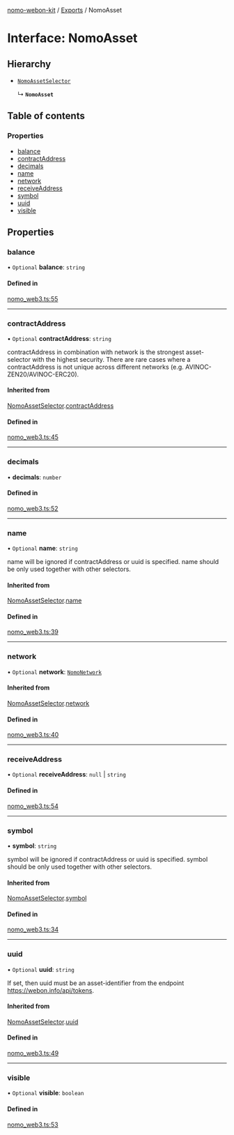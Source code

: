 [nomo-webon-kit](../README.md) / [Exports](../modules.md) / NomoAsset

# Interface: NomoAsset

## Hierarchy

- [`NomoAssetSelector`](NomoAssetSelector.md)

  ↳ **`NomoAsset`**

## Table of contents

### Properties

- [balance](NomoAsset.md#balance)
- [contractAddress](NomoAsset.md#contractaddress)
- [decimals](NomoAsset.md#decimals)
- [name](NomoAsset.md#name)
- [network](NomoAsset.md#network)
- [receiveAddress](NomoAsset.md#receiveaddress)
- [symbol](NomoAsset.md#symbol)
- [uuid](NomoAsset.md#uuid)
- [visible](NomoAsset.md#visible)

## Properties

### balance

• `Optional` **balance**: `string`

#### Defined in

[nomo_web3.ts:55](https://github.com/nomo-app/nomo-webon-kit/blob/c91383b/nomo-webon-kit/src/nomo_web3.ts#L55)

___

### contractAddress

• `Optional` **contractAddress**: `string`

contractAddress in combination with network is the strongest asset-selector with the highest security.
There are rare cases where a contractAddress is not unique across different networks (e.g. AVINOC-ZEN20/AVINOC-ERC20).

#### Inherited from

[NomoAssetSelector](NomoAssetSelector.md).[contractAddress](NomoAssetSelector.md#contractaddress)

#### Defined in

[nomo_web3.ts:45](https://github.com/nomo-app/nomo-webon-kit/blob/c91383b/nomo-webon-kit/src/nomo_web3.ts#L45)

___

### decimals

• **decimals**: `number`

#### Defined in

[nomo_web3.ts:52](https://github.com/nomo-app/nomo-webon-kit/blob/c91383b/nomo-webon-kit/src/nomo_web3.ts#L52)

___

### name

• `Optional` **name**: `string`

name will be ignored if contractAddress or uuid is specified.
name should be only used together with other selectors.

#### Inherited from

[NomoAssetSelector](NomoAssetSelector.md).[name](NomoAssetSelector.md#name)

#### Defined in

[nomo_web3.ts:39](https://github.com/nomo-app/nomo-webon-kit/blob/c91383b/nomo-webon-kit/src/nomo_web3.ts#L39)

___

### network

• `Optional` **network**: [`NomoNetwork`](../modules.md#nomonetwork)

#### Inherited from

[NomoAssetSelector](NomoAssetSelector.md).[network](NomoAssetSelector.md#network)

#### Defined in

[nomo_web3.ts:40](https://github.com/nomo-app/nomo-webon-kit/blob/c91383b/nomo-webon-kit/src/nomo_web3.ts#L40)

___

### receiveAddress

• `Optional` **receiveAddress**: ``null`` \| `string`

#### Defined in

[nomo_web3.ts:54](https://github.com/nomo-app/nomo-webon-kit/blob/c91383b/nomo-webon-kit/src/nomo_web3.ts#L54)

___

### symbol

• **symbol**: `string`

symbol will be ignored if contractAddress or uuid is specified.
symbol should be only used together with other selectors.

#### Inherited from

[NomoAssetSelector](NomoAssetSelector.md).[symbol](NomoAssetSelector.md#symbol)

#### Defined in

[nomo_web3.ts:34](https://github.com/nomo-app/nomo-webon-kit/blob/c91383b/nomo-webon-kit/src/nomo_web3.ts#L34)

___

### uuid

• `Optional` **uuid**: `string`

If set, then uuid must be an asset-identifier from the endpoint https://webon.info/api/tokens.

#### Inherited from

[NomoAssetSelector](NomoAssetSelector.md).[uuid](NomoAssetSelector.md#uuid)

#### Defined in

[nomo_web3.ts:49](https://github.com/nomo-app/nomo-webon-kit/blob/c91383b/nomo-webon-kit/src/nomo_web3.ts#L49)

___

### visible

• `Optional` **visible**: `boolean`

#### Defined in

[nomo_web3.ts:53](https://github.com/nomo-app/nomo-webon-kit/blob/c91383b/nomo-webon-kit/src/nomo_web3.ts#L53)
